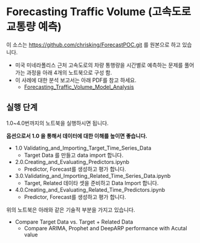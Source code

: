 # Forecasting Traffic Volume (고속도로 교통량 예측)
이 소스는 https://github.com/chrisking/ForecastPOC.git 를 원본으로 하고 있습니다.

- 미국 미네라폴리스 근처 고속도로의 차량 통행량을 시간별로 예측하는 문제를 풀어가는 과정을 아래 4개의 노트북으로 구성 함.
- 이 사례에 대한 분석 보고서는 아래 PDF를 참고 하세요.
    - [Forecasting_Traffic_Volume_Model_Analysis](20200313_Forecasting_Traffic_Volume_Model_Analysis_Gonsoo.pdf)

## 실행 단계
1.0~4.0번까지의 노트북을 실행하시면 됩니다.

**옵션으로서 1.0 을 통해서 데이터에 대한 이해를 높이면 좋습니다.**

- 1.0 Validating_and_Importing_Target_Time_Series_Data
    - Target Data 를 만들고 data import 합니다. 
- 2.0.Creating_and_Evaluating_Predictors.ipynb
    - Predictor, Forecast를 생성하고 평가 합니다.
- 3.0.Validating_and_Importing_Related_Time_Series_Data.ipynb
    - Target, Related 데이타 셋을 준비하고 Data Import 합니다.
- 4.0.Creating_and_Evaluating_Related_Time_Predictors.ipynb
    - Predictor, Forecast를 생성하고 평가 합니다.

위의 노트북은 아래와 같은 기술적 부분을 가지고 있습니다.

* Compare Target Data vs. Target + Related Data
    * Compare ARIMA, Prophet and DeepARP performance with Acutal value

